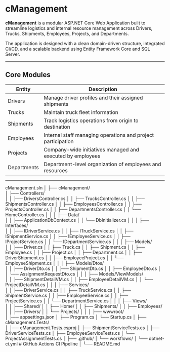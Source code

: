 # cManagement

**cManagement** is a modular ASP.NET Core Web Application built to streamline logistics and internal resource management across Drivers, Trucks, Shipments, Employees, Projects, and Departments.

The application is designed with a clean domain-driven structure, integrated CI/CD, and a scalable backend using Entity Framework Core and SQL Server.

---

##  Core Modules

| Entity       | Description                                                  |
|--------------|--------------------------------------------------------------|
| Drivers      | Manage driver profiles and their assigned shipments          |
| Trucks       | Maintain truck fleet information                             |
| Shipments    | Track logistics operations from origin to destination        |
| Employees    | Internal staff managing operations and project participation |
| Projects     | Company-wide initiatives managed and executed by employees   |
| Departments  | Department-level organization of employees and resources     |

---

cManagement.sln
│
├── cManagement/                      
│   ├── Controllers/                    
│   │   ├── DriversController.cs
│   │   ├── TrucksController.cs
│   │   ├── ShipmentsController.cs
│   │   ├── EmployeesController.cs
│   │   ├── ProjectsController.cs
│   │   ├── DepartmentsController.cs
│   │   └── HomeController.cs
│   │
│   ├── Data/                        
│   │   ├── ApplicationDbContext.cs
│   │   └── DbInitializer.cs
│   │
│   ├── Interfaces/                    
│   │   ├── IDriverService.cs
│   │   ├── ITruckService.cs
│   │   ├── IShipmentService.cs
│   │   ├── IEmployeeService.cs
│   │   ├── IProjectService.cs
│   │   └── IDepartmentService.cs
│   │
│   ├── Models/                         
│   │   ├── Driver.cs
│   │   ├── Truck.cs
│   │   ├── Shipment.cs
│   │   ├── Employee.cs
│   │   ├── Project.cs
│   │   ├── Department.cs
│   │   ├── DriverShipment.cs
│   │   ├── EmployeeProject.cs
│   │   └── EmployeeShipment.cs
│   │
│   ├── Models/Dtos/                   
│   │   ├── DriverDto.cs
│   │   ├── ShipmentDto.cs
│   │   ├── EmployeeDto.cs
│   │   └── AssignmentRequestDto.cs
│   │
│   ├── Models/ViewModels/          
│   │   ├── ShipmentDetailVM.cs
│   │   ├── EmployeeDetailVM.cs
│   │   └── ProjectDetailVM.cs
│   │
│   ├── Services/                     
│   │   ├── DriverService.cs
│   │   ├── TruckService.cs
│   │   ├── ShipmentService.cs
│   │   ├── EmployeeService.cs
│   │   ├── ProjectService.cs
│   │   └── DepartmentService.cs
│   │
│   ├── Views/                         
│   │   ├── Shared/
│   │   ├── Home/
│   │   ├── Shipments/
│   │   ├── Employees/
│   │   ├── Drivers/
│   │   └── Projects/
│   │
│   ├── wwwroot/                       
│   ├── appsettings.json
│   ├── Program.cs
│   └── Startup.cs
│
├── cManagement.Tests/                 
│   ├── cManagement.Tests.csproj
│   ├── ShipmentServiceTests.cs
│   ├── DriverServiceTests.cs
│   ├── EmployeeServiceTests.cs
│   └── ProjectAssignmentTests.cs
│
├── .github/
│   └── workflows/
│       └── dotnet-ci.yml             # GitHub Actions CI Pipeline
│
└── README.md

